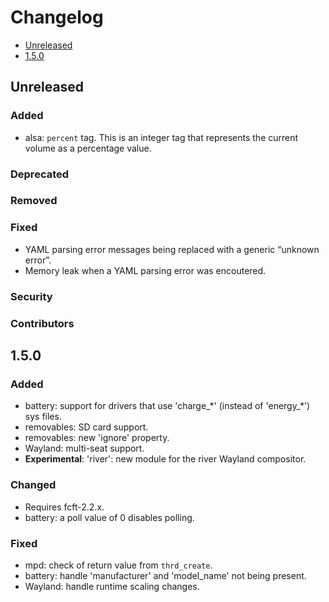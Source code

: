 # Changelog

* [Unreleased](#unreleased)
* [1.5.0](#1-5-0)


## Unreleased
### Added

* alsa: `percent` tag. This is an integer tag that represents the
  current volume as a percentage value.


### Deprecated
### Removed
### Fixed

* YAML parsing error messages being replaced with a generic “unknown error”.
* Memory leak when a YAML parsing error was encoutered.


### Security
### Contributors


## 1.5.0

### Added

* battery: support for drivers that use 'charge\_\*' (instead of
  'energy\_\*') sys files.
* removables: SD card support.
* removables: new 'ignore' property.
* Wayland: multi-seat support.
* **Experimental**: 'river': new module for the river Wayland compositor.


### Changed

* Requires fcft-2.2.x.
* battery: a poll value of 0 disables polling.


### Fixed

* mpd: check of return value from `thrd_create`.
* battery: handle 'manufacturer' and 'model_name' not being present.
* Wayland: handle runtime scaling changes.
